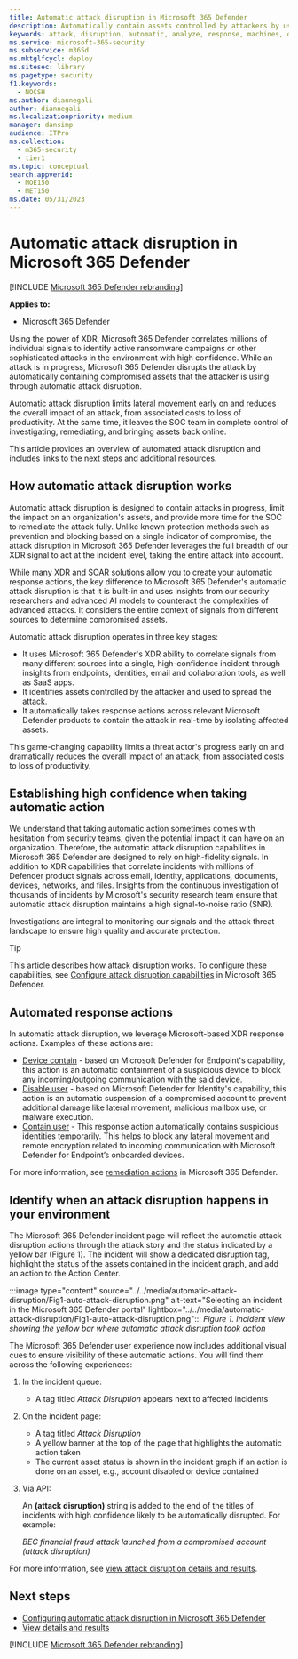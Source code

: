 ```yaml
---
title: Automatic attack disruption in Microsoft 365 Defender
description: Automatically contain assets controlled by attackers by using automatic attack disruption in Microsoft 365 Defender.
keywords: attack, disruption, automatic, analyze, response, machines, devices, users, identities, mail, email, mailbox, investigation, graph, evidence
ms.service: microsoft-365-security
ms.subservice: m365d
ms.mktglfcycl: deploy
ms.sitesec: library
ms.pagetype: security
f1.keywords: 
  - NOCSH
ms.author: diannegali
author: diannegali
ms.localizationpriority: medium
manager: dansimp
audience: ITPro
ms.collection: 
  - m365-security
  - tier1
ms.topic: conceptual
search.appverid: 
  - MOE150
  - MET150
ms.date: 05/31/2023
---
```


# Automatic attack disruption in Microsoft 365 Defender

[!INCLUDE [Microsoft 365 Defender rebranding](../includes/microsoft-defender.md)]

**Applies to:**

- Microsoft 365 Defender

Using the power of XDR, Microsoft 365 Defender correlates millions of individual signals to identify active ransomware campaigns or other sophisticated attacks in the environment with high confidence. While an attack is in progress, Microsoft 365 Defender disrupts the attack by automatically containing compromised assets that the attacker is using through automatic attack disruption.

Automatic attack disruption limits lateral movement early on and reduces the overall impact of an attack, from associated costs to loss of productivity. At the same time, it leaves the SOC team in complete control of investigating, remediating, and bringing assets back online.

This article provides an overview of automated attack disruption and includes links to the next steps and additional resources.

## How automatic attack disruption works

Automatic attack disruption is designed to contain attacks in progress, limit the impact on an organization's assets, and provide more time for the SOC to remediate the attack fully. Unlike known protection methods such as prevention and blocking based on a single indicator of compromise, the attack disruption in Microsoft 365 Defender leverages the full breadth of our XDR signal to act at the incident level, taking the entire attack into account.

While many XDR and SOAR solutions allow you to create your automatic response actions, the key difference to Microsoft 365 Defender's automatic attack disruption is that it is built-in and uses insights from our security researchers and advanced AI models to counteract the complexities of advanced attacks. It considers the entire context of signals from different sources to determine compromised assets.

Automatic attack disruption operates in three key stages:

- It uses Microsoft 365 Defender's XDR ability to correlate signals from many different sources into a single, high-confidence incident through insights from endpoints, identities, email and collaboration tools, as well as SaaS apps.
- It identifies assets controlled by the attacker and used to spread the attack.
- It automatically takes response actions across relevant Microsoft Defender products to contain the attack in real-time by isolating affected assets.

This game-changing capability limits a threat actor's progress early on and dramatically reduces the overall impact of an attack, from associated costs to loss of productivity.

## Establishing high confidence when taking automatic action

We understand that taking automatic action sometimes comes with hesitation from security teams, given the potential impact it can have on an organization. Therefore, the automatic attack disruption capabilities in Microsoft 365 Defender are designed to rely on high-fidelity signals. In addition to XDR capabilities that correlate incidents with millions of Defender product signals across email, identity, applications, documents, devices, networks, and files. Insights from the continuous investigation of thousands of incidents by Microsoft's security research team ensure that automatic attack disruption maintains a high signal-to-noise ratio (SNR).

Investigations are integral to monitoring our signals and the attack threat landscape to ensure high quality and accurate protection.

> [!TIP]
> This article describes how attack disruption works. To configure these capabilities, see [Configure attack disruption capabilities](configure-attack-disruption.md) in Microsoft 365 Defender.

## Automated response actions

In automatic attack disruption, we leverage Microsoft-based XDR response actions. Examples of these actions are:

- [Device contain](/microsoft-365/security/defender-endpoint/respond-machine-alerts#contain-devices-from-the-network) - based on Microsoft Defender for Endpoint's capability, this action is an automatic containment of a suspicious device to block any incoming/outgoing communication with the said device.
- [Disable user](/defender-for-identity/remediation-actions) - based on Microsoft Defender for Identity's capability, this action is an automatic suspension of a compromised account to prevent additional damage like lateral movement, malicious mailbox use, or malware execution.
- [Contain user](../defender-endpoint/respond-machine-alerts.md#how-to-contain-a-user) - This response action automatically contains suspicious identities temporarily. This helps to block any lateral movement and remote encryption related to incoming communication with Microsoft Defender for Endpoint’s onboarded devices.

For more information, see [remediation actions](m365d-remediation-actions.md) in Microsoft 365 Defender.

## Identify when an attack disruption happens in your environment

The Microsoft 365 Defender incident page will reflect the automatic attack disruption actions through the attack story and the status indicated by a yellow bar (Figure 1). The incident will show a dedicated disruption tag, highlight the status of the assets contained in the incident graph, and add an action to the Action Center.

:::image type="content" source="../../media/automatic-attack-disruption/Fig1-auto-attack-disruption.png" alt-text="Selecting an incident in the Microsoft 365 Defender portal" lightbox="../../media/automatic-attack-disruption/Fig1-auto-attack-disruption.png":::
*Figure 1. Incident view showing the yellow bar where automatic attack disruption took action*

The Microsoft 365 Defender user experience now includes additional visual cues to ensure visibility of these automatic actions. You will find them across the following experiences:

1. In the incident queue:

    - A tag titled *Attack Disruption* appears next to affected incidents

2. On the incident page:

    - A tag titled *Attack Disruption*
    - A yellow banner at the top of the page that highlights the automatic action taken
    - The current asset status is shown in the incident graph if an action is done on an asset, e.g., account disabled or device contained

3. Via API:

    An **(attack disruption)** string is added to the end of the titles of incidents with high confidence likely to be automatically disrupted. For example:

    *BEC financial fraud attack launched from a compromised account (attack disruption)*

For more information, see [view attack disruption details and results](autoad-results.md).


## Next steps

- [Configuring automatic attack disruption in Microsoft 365 Defender](configure-attack-disruption.md)
- [View details and results](autoad-results.md)


[!INCLUDE [Microsoft 365 Defender rebranding](../../includes/defender-m3d-techcommunity.md)]
